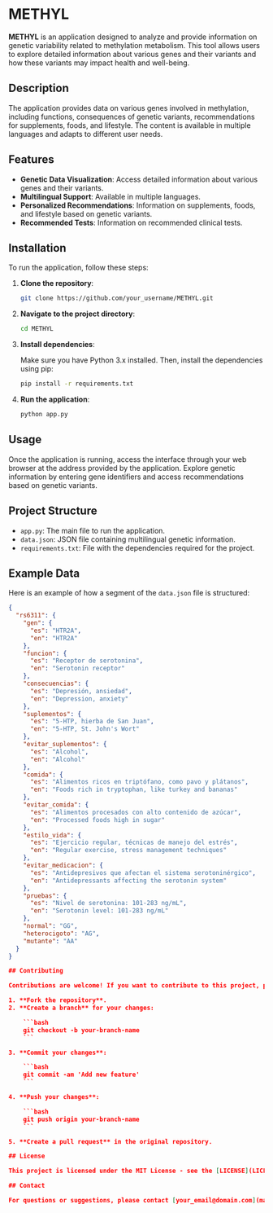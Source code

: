 # METHYL

**METHYL** is an application designed to analyze and provide information on genetic variability related to methylation metabolism. This tool allows users to explore detailed information about various genes and their variants and how these variants may impact health and well-being.

## Description

The application provides data on various genes involved in methylation, including functions, consequences of genetic variants, recommendations for supplements, foods, and lifestyle. The content is available in multiple languages and adapts to different user needs.

## Features

- **Genetic Data Visualization**: Access detailed information about various genes and their variants.
- **Multilingual Support**: Available in multiple languages.
- **Personalized Recommendations**: Information on supplements, foods, and lifestyle based on genetic variants.
- **Recommended Tests**: Information on recommended clinical tests.

## Installation

To run the application, follow these steps:

1. **Clone the repository**:

    ```bash
    git clone https://github.com/your_username/METHYL.git
    ```

2. **Navigate to the project directory**:

    ```bash
    cd METHYL
    ```

3. **Install dependencies**:

    Make sure you have Python 3.x installed. Then, install the dependencies using pip:

    ```bash
    pip install -r requirements.txt
    ```

4. **Run the application**:

    ```bash
    python app.py
    ```

## Usage

Once the application is running, access the interface through your web browser at the address provided by the application. Explore genetic information by entering gene identifiers and access recommendations based on genetic variants.

## Project Structure

- `app.py`: The main file to run the application.
- `data.json`: JSON file containing multilingual genetic information.
- `requirements.txt`: File with the dependencies required for the project.

## Example Data

Here is an example of how a segment of the `data.json` file is structured:

```json
{
  "rs6311": {
    "gen": {
      "es": "HTR2A",
      "en": "HTR2A"
    },
    "funcion": {
      "es": "Receptor de serotonina",
      "en": "Serotonin receptor"
    },
    "consecuencias": {
      "es": "Depresión, ansiedad",
      "en": "Depression, anxiety"
    },
    "suplementos": {
      "es": "5-HTP, hierba de San Juan",
      "en": "5-HTP, St. John's Wort"
    },
    "evitar_suplementos": {
      "es": "Alcohol",
      "en": "Alcohol"
    },
    "comida": {
      "es": "Alimentos ricos en triptófano, como pavo y plátanos",
      "en": "Foods rich in tryptophan, like turkey and bananas"
    },
    "evitar_comida": {
      "es": "Alimentos procesados con alto contenido de azúcar",
      "en": "Processed foods high in sugar"
    },
    "estilo_vida": {
      "es": "Ejercicio regular, técnicas de manejo del estrés",
      "en": "Regular exercise, stress management techniques"
    },
    "evitar_medicacion": {
      "es": "Antidepresivos que afectan el sistema serotoninérgico",
      "en": "Antidepressants affecting the serotonin system"
    },
    "pruebas": {
      "es": "Nivel de serotonina: 101-283 ng/mL",
      "en": "Serotonin level: 101-283 ng/mL"
    },
    "normal": "GG",
    "heterocigoto": "AG",
    "mutante": "AA"
  }
}

## Contributing

Contributions are welcome! If you want to contribute to this project, please follow these steps:

1. **Fork the repository**.
2. **Create a branch** for your changes:

    ```bash
    git checkout -b your-branch-name
    ```

3. **Commit your changes**:

    ```bash
    git commit -am 'Add new feature'
    ```

4. **Push your changes**:

    ```bash
    git push origin your-branch-name
    ```

5. **Create a pull request** in the original repository.

## License

This project is licensed under the MIT License - see the [LICENSE](LICENSE) file for details.

## Contact

For questions or suggestions, please contact [your_email@domain.com](mailto:your_email@domain.com).
